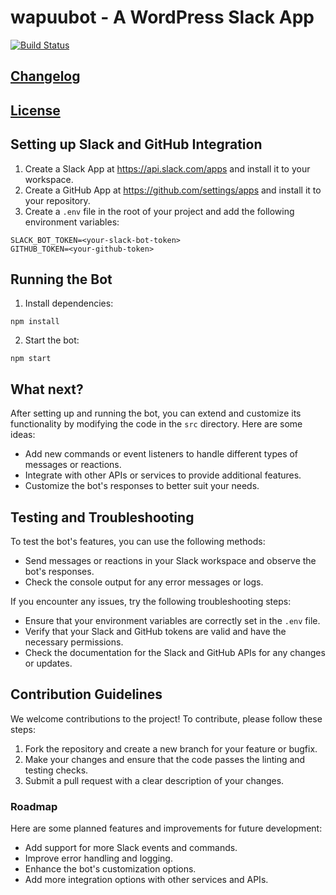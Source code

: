 # wapuubot - A WordPress Slack App

[![Build Status](https://api.travis-ci.org/wapuubot/wapuubot.svg?branch=master)](https://travis-ci.org/wapuubot/wapuubot)

## [Changelog](CHANGELOG.md)

## [License](LICENSE)

## Setting up Slack and GitHub Integration

1. Create a Slack App at https://api.slack.com/apps and install it to your workspace.
2. Create a GitHub App at https://github.com/settings/apps and install it to your repository.
3. Create a `.env` file in the root of your project and add the following environment variables:

```
SLACK_BOT_TOKEN=<your-slack-bot-token>
GITHUB_TOKEN=<your-github-token>
```

## Running the Bot

1. Install dependencies:

```
npm install
```

2. Start the bot:

```
npm start
```

## What next?

After setting up and running the bot, you can extend and customize its functionality by modifying the code in the `src` directory. Here are some ideas:

- Add new commands or event listeners to handle different types of messages or reactions.
- Integrate with other APIs or services to provide additional features.
- Customize the bot's responses to better suit your needs.

## Testing and Troubleshooting

To test the bot's features, you can use the following methods:

- Send messages or reactions in your Slack workspace and observe the bot's responses.
- Check the console output for any error messages or logs.

If you encounter any issues, try the following troubleshooting steps:

- Ensure that your environment variables are correctly set in the `.env` file.
- Verify that your Slack and GitHub tokens are valid and have the necessary permissions.
- Check the documentation for the Slack and GitHub APIs for any changes or updates.

## Contribution Guidelines

We welcome contributions to the project! To contribute, please follow these steps:

1. Fork the repository and create a new branch for your feature or bugfix.
2. Make your changes and ensure that the code passes the linting and testing checks.
3. Submit a pull request with a clear description of your changes.

### Roadmap

Here are some planned features and improvements for future development:

- Add support for more Slack events and commands.
- Improve error handling and logging.
- Enhance the bot's customization options.
- Add more integration options with other services and APIs.
